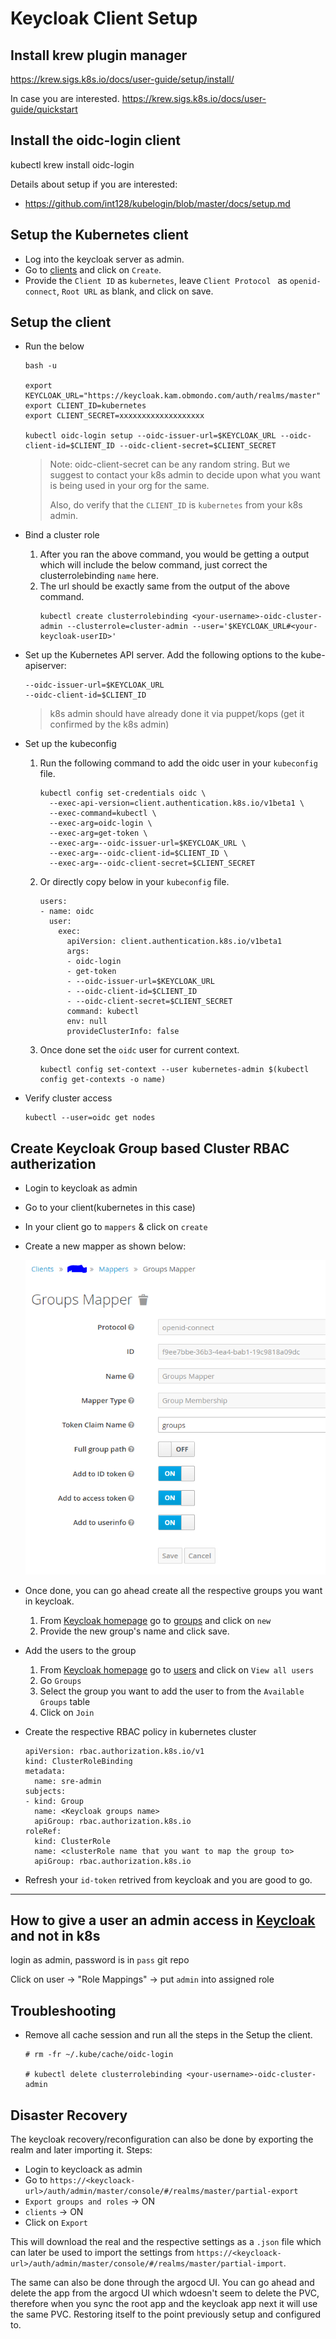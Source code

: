 # Keycloak Client Setup

## Install krew plugin manager

https://krew.sigs.k8s.io/docs/user-guide/setup/install/

In case you are interested.
https://krew.sigs.k8s.io/docs/user-guide/quickstart


## Install the oidc-login client

kubectl krew install oidc-login

Details about setup if you are interested:

* https://github.com/int128/kubelogin/blob/master/docs/setup.md

## Setup the Kubernetes client

* Log into the keycloak server as admin.
* Go to [clients](http://localhost:8888/auth/admin/master/console/#/realms/master/clients) and click on `Create`.
* Provide the `Client ID` as `kubernetes`, leave `Client Protocol ` as `openid-connect`, `Root URL` as blank, and click on save.

## Setup the client

* Run the below
    ```
    bash -u

    export KEYCLOAK_URL="https://keycloak.kam.obmondo.com/auth/realms/master"
    export CLIENT_ID=kubernetes
    export CLIENT_SECRET=xxxxxxxxxxxxxxxxxxx

    kubectl oidc-login setup --oidc-issuer-url=$KEYCLOAK_URL --oidc-client-id=$CLIENT_ID --oidc-client-secret=$CLIENT_SECRET
    ```
  > Note: oidc-client-secret can be any random string. But we suggest to contact your k8s admin to decide upon what you want is being used in your org for the same.
  >
  > Also, do verify that the `CLIENT_ID` is `kubernetes` from your k8s admin.

* Bind a cluster role
  1. After you ran the above command, you would be getting a output which will include the below command, just correct the clusterrolebinding `name` here.
  2. The url should be exactly same from the output of the above command.
        ```
        kubectl create clusterrolebinding <your-username>-oidc-cluster-admin --clusterrole=cluster-admin --user='$KEYCLOAK_URL#<your-keycloak-userID>'
        ```

* Set up the Kubernetes API server. Add the following options to the kube-apiserver:
    ```
    --oidc-issuer-url=$KEYCLOAK_URL
    --oidc-client-id=$CLIENT_ID
    ```
    > k8s admin should have already done it via puppet/kops (get it confirmed by the k8s admin)

* Set up the kubeconfig

  1. Run the following command to add the oidc user in your `kubeconfig` file.
      ```
      kubectl config set-credentials oidc \
        --exec-api-version=client.authentication.k8s.io/v1beta1 \
        --exec-command=kubectl \
        --exec-arg=oidc-login \
        --exec-arg=get-token \
        --exec-arg=--oidc-issuer-url=$KEYCLOAK_URL \
        --exec-arg=--oidc-client-id=$CLIENT_ID \
        --exec-arg=--oidc-client-secret=$CLIENT_SECRET
      ```

  2.  Or directly copy below in your `kubeconfig` file.
      ```
      users:
      - name: oidc
        user:
          exec:
            apiVersion: client.authentication.k8s.io/v1beta1
            args:
            - oidc-login
            - get-token
            - --oidc-issuer-url=$KEYCLOAK_URL
            - --oidc-client-id=$CLIENT_ID
            - --oidc-client-secret=$CLIENT_SECRET
            command: kubectl
            env: null
            provideClusterInfo: false
      ```

  3. Once done set the `oidc` user for current context.
      ```
      kubectl config set-context --user kubernetes-admin $(kubectl config get-contexts -o name)
      ```

* Verify cluster access
  ```
  kubectl --user=oidc get nodes
  ```
## Create Keycloak Group based Cluster RBAC autherization

* Login to keycloak as admin

* Go to your client(kubernetes in this case)

* In your client go to `mappers` & click on `create`

* Create a new mapper as shown below:

  ![new mapper](static/mapper.png)

* Once done, you can go ahead create all the respective groups you want in keycloak.
  1. From [Keycloak homepage](https://keycloak.kam.obmondo.com/auth/admin/master/console/) go to [groups](https://keycloak.kam.obmondo.com/auth/admin/master/console/#/realms/master/groups) and click on `new`
  2. Provide the new group's name and click save.

* Add the users to the group
  1. From [Keycloak homepage](https://keycloak.kam.obmondo.com/auth/admin/master/console/) go to [users](https://keycloak.kam.obmondo.com/auth/admin/master/console/#/realms/master/users) and click on `View all users`
  2. Go `Groups`
  3. Select the group you want to add the user to from the `Available Groups` table
  4. Click on `Join`

* Create the respective RBAC policy in kubernetes cluster
    ```
    apiVersion: rbac.authorization.k8s.io/v1
    kind: ClusterRoleBinding
    metadata:
      name: sre-admin
    subjects:
    - kind: Group
      name: <Keycloak groups name>
      apiGroup: rbac.authorization.k8s.io
    roleRef:
      kind: ClusterRole
      name: <clusterRole name that you want to map the group to>
      apiGroup: rbac.authorization.k8s.io
    ```
* Refresh your `id-token` retrived from keycloak and you are good to go.

---

## How to give a user an admin access in [Keycloak](https://keycloak.kam.obmondo.com/auth/admin/master/console/) and not in k8s
login as admin, password is in `pass` git repo

Click on user -> "Role Mappings" -> put `admin` into assigned role

## Troubleshooting

* Remove all cache session and run all the steps in the Setup the client.
  ```
  # rm -fr ~/.kube/cache/oidc-login

  # kubectl delete clusterrolebinding <your-username>-oidc-cluster-admin
  ```

## Disaster Recovery

The keycloak recovery/reconfiguration can also be done by exporting the realm and later importing it. Steps:

* Login to keycloack as admin
* Go to `https://<keycloack-url>/auth/admin/master/console/#/realms/master/partial-export`
* `Export groups and roles` -> ON
* `clients` -> ON
* Click on `Export`

This will download the real and the respective settings as a `.json` file which can later be used to import the settings from `https://<keycloack-url>/auth/admin/master/console/#/realms/master/partial-import`.

The same can also be done through the argocd UI. You can go ahead and delete the app from the argocd UI which wdoesn't seem to delete the PVC, therefore when you sync the root app and the keycloak app next it will use the same PVC.
Restoring itself to the point previously setup and configured to.